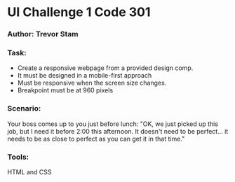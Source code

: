 # UI Challenge 1 Code 301

### Author: Trevor Stam

### Task:
- Create a responsive webpage from a provided design comp.
- It must be designed in a mobile-first approach
- Must be responsive when the screen size changes.
- Breakpoint must be at 960 pixels

### Scenario:
Your boss comes up to you just before lunch: "OK, we just picked up this job, but I need it before 2:00 this afternoon. It doesn't need to be perfect... it needs to be as close to perfect as you can get it in that time."

### Tools:
HTML and CSS

